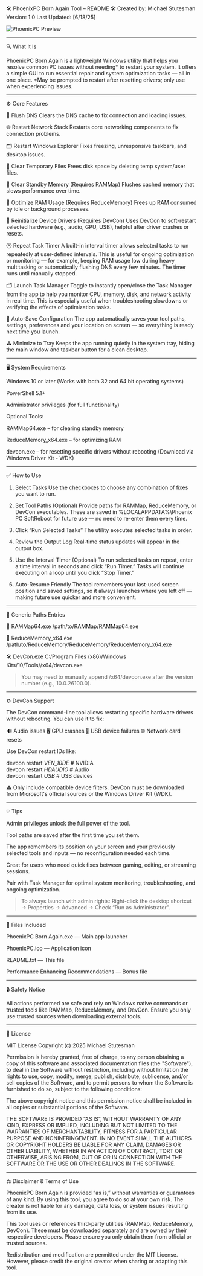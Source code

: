 🛠️ PhoenixPC Born Again Tool – README
🛠 Created by: Michael Stutesman
Version: 1.0
Last Updated: [6/18/25]


![PhoenixPC Preview](https://github.com/Michael-Stutesman/PhoenixPC-Born-Again-Tool/raw/main/PhoenixPC%20Preview.png)

---

🔍 What It Is

PhoenixPC Born Again is a lightweight Windows utility that helps you resolve common PC issues without needing* to restart your system. It offers a simple GUI to run essential repair and system optimization tasks — all in one place.
*May be prompted to restart after resetting drivers; only use when experiencing issues.


---

⚙️ Core Features

🧠 Flush DNS
Clears the DNS cache to fix connection and loading issues.

🌐 Restart Network Stack
Restarts core networking components to fix connection problems.

🗂️ Restart Windows Explorer
Fixes freezing, unresponsive taskbars, and desktop issues.

🧹 Clear Temporary Files
Frees disk space by deleting temp system/user files.

💾 Clear Standby Memory (Requires RAMMap)
Flushes cached memory that slows performance over time.

🧠 Optimize RAM Usage (Requires ReduceMemory)
Frees up RAM consumed by idle or background processes.

🔌 Reinitialize Device Drivers (Requires DevCon)
Uses DevCon to soft-restart selected hardware (e.g., audio, GPU, USB), helpful after driver crashes or resets.

🕒 Repeat Task Timer
A built-in interval timer allows selected tasks to run repeatedly at user-defined intervals. This is useful for ongoing optimization or monitoring — for example, keeping RAM usage low during heavy multitasking or automatically flushing DNS every few minutes. The timer runs until manually stopped.

🗂️ Launch Task Manager
Toggle to instantly open/close the Task Manager from the app to help you monitor CPU, memory, disk, and network activity in real time. This is especially useful when troubleshooting slowdowns or verifying the effects of optimization tasks.

💾 Auto-Save Configuration
The app automatically saves your tool paths, settings, preferences and your location on screen — so everything is ready next time you launch.

⚠️ Minimize to Tray
Keeps the app running quietly in the system tray, hiding the main window and taskbar button for a clean desktop.


---

🖥️ System Requirements

Windows 10 or later (Works with both 32 and 64 bit operating systems)

PowerShell 5.1+

Administrator privileges (for full functionality)


Optional Tools:

RAMMap64.exe – for clearing standby memory

ReduceMemory_x64.exe – for optimizing RAM

devcon.exe – for resetting specific drivers without rebooting (Download via Windows Driver Kit - WDK)



---

✅ How to Use

1. Select Tasks
Use the checkboxes to choose any combination of fixes you want to run.


2. Set Tool Paths (Optional)
Provide paths for RAMMap, ReduceMemory, or DevCon executables.
These are saved in %LOCALAPPDATA%\Phoenix PC SoftReboot for future use — no need to re-enter them every time.


3. Click “Run Selected Tasks”
The utility executes selected tasks in order.


4. Review the Output Log
Real-time status updates will appear in the output box.


5. Use the Interval Timer (Optional)
To run selected tasks on repeat, enter a time interval in seconds and click “Run Timer.” Tasks will continue executing on a loop until you click “Stop Timer.”


6. Auto-Resume Friendly
The tool remembers your last-used screen position and saved settings, so it always launches where you left off — making future use quicker and more convenient.




---

📂 Generic Paths Entries

🧠 RAMMap64.exe
/path/to/RAMMap/RAMMap64.exe

🧠 ReduceMemory_x64.exe
/path/to/ReduceMemory/ReduceMemory/ReduceMemory_x64.exe

🛠️ DevCon.exe
C:/Program Files (x86)/Windows Kits/10/Tools/<version>/x64/devcon.exe

> You may need to manually append /x64/devcon.exe after the version number (e.g., 10.0.26100.0).




---

⚙️ DevCon Support

The DevCon command-line tool allows restarting specific hardware drivers without rebooting. You can use it to fix:

🔊 Audio issues
🖥️ GPU crashes
🧩 USB device failures
🌐 Network card resets

Use DevCon restart IDs like:

devcon restart *VEN_10DE*        # NVIDIA  
devcon restart *HDAUDIO*         # Audio  
devcon restart *USB*             # USB devices

⚠️ Only include compatible device filters. DevCon must be downloaded from Microsoft's official sources or the Windows Driver Kit (WDK).


---

💡 Tips

Admin privileges unlock the full power of the tool.

Tool paths are saved after the first time you set them.

The app remembers its position on your screen and your previously selected tools and inputs — no reconfiguration needed each time.

Great for users who need quick fixes between gaming, editing, or streaming sessions.

Pair with Task Manager for optimal system monitoring, troubleshooting, and ongoing optimization.


> To always launch with admin rights:
Right-click the desktop shortcut → Properties → Advanced → Check “Run as Administrator”.




---

📁 Files Included

PhoenixPC Born Again.exe — Main app launcher

PhoenixPC.ico — Application icon

README.txt — This file

Performance Enhancing Recommendations — Bonus file



---

🔒 Safety Notice

All actions performed are safe and rely on Windows native commands or trusted tools like RAMMap, ReduceMemory, and DevCon.
Ensure you only use trusted sources when downloading external tools.


---

📄 License

MIT License
Copyright (c) 2025 Michael Stutesman

Permission is hereby granted, free of charge, to any person obtaining a copy of this software and associated documentation files (the "Software"), to deal in the Software without restriction, including without limitation the rights to use, copy, modify, merge, publish, distribute, sublicense, and/or sell copies of the Software, and to permit persons to whom the Software is furnished to do so, subject to the following conditions:

The above copyright notice and this permission notice shall be included in all copies or substantial portions of the Software.

THE SOFTWARE IS PROVIDED “AS IS”, WITHOUT WARRANTY OF ANY KIND, EXPRESS OR IMPLIED, INCLUDING BUT NOT LIMITED TO THE WARRANTIES OF MERCHANTABILITY, FITNESS FOR A PARTICULAR PURPOSE AND NONINFRINGEMENT.
IN NO EVENT SHALL THE AUTHORS OR COPYRIGHT HOLDERS BE LIABLE FOR ANY CLAIM, DAMAGES OR OTHER LIABILITY, WHETHER IN AN ACTION OF CONTRACT, TORT OR OTHERWISE, ARISING FROM, OUT OF OR IN CONNECTION WITH THE SOFTWARE OR THE USE OR OTHER DEALINGS IN THE SOFTWARE.


---

⚖️ Disclaimer & Terms of Use

PhoenixPC Born Again is provided “as is,” without warranties or guarantees of any kind. By using this tool, you agree to do so at your own risk. The creator is not liable for any damage, data loss, or system issues resulting from its use.

This tool uses or references third-party utilities (RAMMap, ReduceMemory, DevCon). These must be downloaded separately and are owned by their respective developers. Please ensure you only obtain them from official or trusted sources.

Redistribution and modification are permitted under the MIT License. However, please credit the original creator when sharing or adapting this tool.


